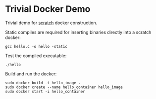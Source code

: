 # Trivial Docker Demo

Trivial demo for [scratch](https://hub.docker.com/_/scratch/) docker construction.

Static compiles are required for inserting binaries directly into a scratch docker:
```commandline
gcc hello.c -o hello -static
```

Test the compiled executable:
```commandline
./hello
```

Build and run the docker:
```commandline
sudo docker build -t hello_image .
sudo docker create --name hello_container hello_image
sudo docker start -i hello_container
```
